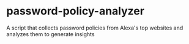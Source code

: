 # password-policy-analyzer
A script that collects password policies from Alexa's top websites and analyzes them to generate insights

